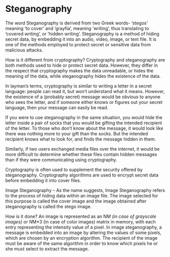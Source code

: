 # Steganography
The word Steganography is derived from two Greek words- ‘stegos’ meaning ‘to cover’ and ‘grayfia’, meaning ‘writing’, thus translating to ‘covered writing’, or ‘hidden writing’. Steganography is a method of hiding secret data, by embedding it into an audio, video, image, or text file. It is one of the methods employed to protect secret or sensitive data from malicious attacks. 

How is it different from cryptography? 
Cryptography and steganography are both methods used to hide or protect secret data. However, they differ in the respect that cryptography makes the data unreadable, or hides the meaning of the data, while steganography hides the existence of the data. 

In layman’s terms, cryptography is similar to writing a letter in a secret language: people can read it, but won’t understand what it means. However, the existence of a (probably secret) message would be obvious to anyone who sees the letter, and if someone either knows or figures out your secret language, then your message can easily be read. 

If you were to use steganography in the same situation, you would hide the letter inside a pair of socks that you would be gifting the intended recipient of the letter. To those who don’t know about the message, it would look like there was nothing more to your gift than the socks. But the intended recipient knows what to look for, and finds the message hidden in them. 

Similarly, if two users exchanged media files over the internet, it would be more difficult to determine whether these files contain hidden messages than if they were communicating using cryptography. 

Cryptography is often used to supplement the security offered by steganography. Cryptography algorithms are used to encrypt secret data before embedding it into cover files. 

Image Steganography – 
As the name suggests, Image Steganography refers to the process of hiding data within an image file. The image selected for this purpose is called the cover image and the image obtained after steganography is called the stego image. 

How is it done? 
An image is represented as an N*M (in case of grayscale images) or N*M*3 (in case of color images) matrix in memory, with each entry representing the intensity value of a pixel. In image steganography, a message is embedded into an image by altering the values of some pixels, which are chosen by an encryption algorithm. The recipient of the image must be aware of the same algorithm in order to know which pixels he or she must select to extract the message. 
